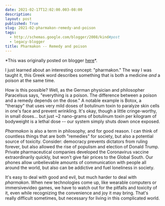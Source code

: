 ```yaml
---
date: 2021-02-17T12:02:00.003-08:00
description: 
layout: post
published: True
slug: 2021-02-pharmakon-remedy-and-poison
tags:
  - http://schemas.google.com/blogger/2008/kind#post
  - legacy-blogger
title: Pharmakon -- Remedy and poison
---
```


\*This was originally posted on blogger [here](https://www.rohanprasad.org/2021/02/pharmakon-remedy-and-poison.html)\*.

I just learned about an interesting concept: "pharmakon." The way I was taught it, this Greek word describes something that is both a medicine *and* a poison at the same time.

How is this possible? Well, as the German physician and philosopher Paracelsus says, "everything is a poison. The difference between a poison and a remedy depends on the dose." A notable example is Botox, a "therapy" that uses very mild doses of botulinum toxin to paralyze skin cells in one's face and prevent wrinkling. It's okay, though a little cringe-worthy, in small doses... but just ~2 nano-grams of botulinum toxin per kilogram of bodyweight is a lethal dose -- our system simply shuts down once exposed.

*Pharmakon* is also a term in philosophy, and for good reason. I can think of countless things that are both "remedies" for society, but also a potential source of toxicity. Consider: democracy prevents dictators from ruling forever, but also allowed the rise of populism and election of Donald Trump. Private pharmaceutical companies developed the Coronavirus vaccine extraordinarily quickly, but won't give fair prices to the Global South. Our phones allow unbelievable amounts of communication with people all around the world, but also can be addictive and fuel loneliness in society.

It's easy to deal with good and evil, but much harder to deal with *pharmakon*. When new technologies come up, like wearable computers or immersivevideo games, we have to watch out for the pitfalls and toxicity of it, even while recognizing the convenience and joy it may bring. That's really difficult sometimes, but necessary for living in this complicated world.  


